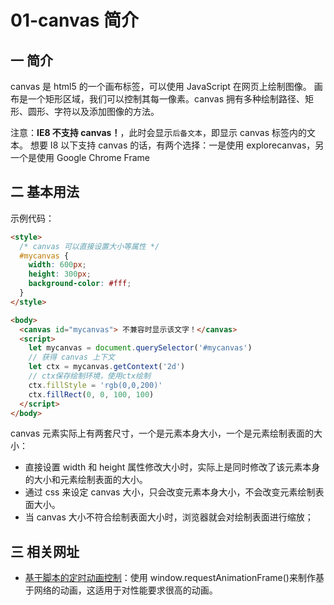 # 01-canvas 简介

## 一 简介

canvas 是 html5 的一个画布标签，可以使用 JavaScript 在网页上绘制图像。
画布是一个矩形区域，我们可以控制其每一像素。canvas 拥有多种绘制路径、矩形、圆形、字符以及添加图像的方法。

注意：**IE8 不支持 canvas！**，此时会显示`后备文本`，即显示 canvas 标签内的文本。
想要 I8 以下支持 canvas 的话，有两个选择：一是使用 explorecanvas，另一个是使用 Google Chrome Frame

## 二 基本用法

示例代码：

```html
<style>
  /* canvas 可以直接设置大小等属性 */
  #mycanvas {
    width: 600px;
    height: 300px;
    background-color: #fff;
  }
</style>

<body>
  <canvas id="mycanvas"> 不兼容时显示该文字！</canvas>
  <script>
    let mycanvas = document.querySelector('#mycanvas')
    // 获得 canvas 上下文
    let ctx = mycanvas.getContext('2d')
    // ctx保存绘制环境，使用ctx绘制
    ctx.fillStyle = 'rgb(0,0,200)'
    ctx.fillRect(0, 0, 100, 100)
  </script>
</body>
```

canvas 元素实际上有两套尺寸，一个是元素本身大小，一个是元素绘制表面的大小：

- 直接设置 width 和 height 属性修改大小时，实际上是同时修改了该元素本身的大小和元素绘制表面的大小。
- 通过 css 来设定 canvas 大小，只会改变元素本身大小，不会改变元素绘制表面大小。
- 当 canvas 大小不符合绘制表面大小时，浏览器就会对绘制表面进行缩放；

## 三 相关网址

- [基于脚本的定时动画控制](https://www.w3.org/TR/animation-timing/)：使用 window.requestAnimationFrame()来制作基于网络的动画，这适用于对性能要求很高的动画。
